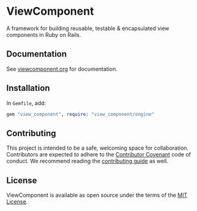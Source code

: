 # ViewComponent

A framework for building reusable, testable & encapsulated view components in Ruby on Rails.

## Documentation

See [viewcomponent.org](https://viewcomponent.org/) for documentation.

## Installation

In `Gemfile`, add:

```ruby
gem "view_component", require: "view_component/engine"
```
## Contributing

This project is intended to be a safe, welcoming space for collaboration. Contributors are expected to adhere to the [Contributor Covenant](http://contributor-covenant.org) code of conduct. We recommend reading the [contributing guide](./CONTRIBUTING.md) as well.

## License

ViewComponent is available as open source under the terms of the [MIT License](http://opensource.org/licenses/MIT).
